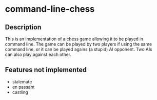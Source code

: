 # command-line-chess

## Description

This is an implementation of a chess game allowing it to 
be played in command line. The game can be played by two
players if using the same command line, or it can be played
agains (a stupid) AI opponent. Two AIs can also play against 
each other. 

## Features not implemented

* stalemate
* en passant
* castling